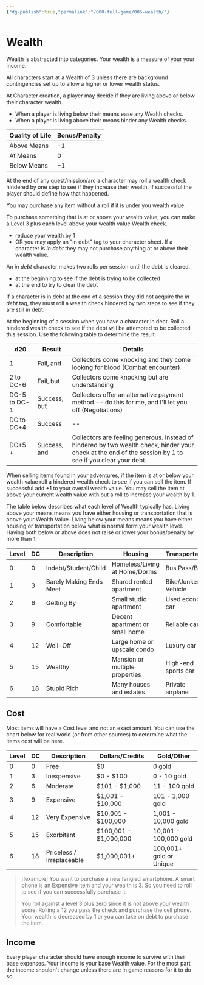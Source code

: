 ```yaml
---
{"dg-publish":true,"permalink":"/000-full-game/006-wealth/"}
---
```


# Wealth

Wealth is abstracted into categories. Your wealth is a measure of your your income. 

All characters start at a Wealth of 3 unless there are background contingencies set up to allow a higher or lower wealth status.  

At Character creation, a player may decide if they are living above or below their character wealth. 
* When a player is living below their means ease any Wealth checks.
* When a player is living above their means hinder any Wealth checks.

| Quality of Life | Bonus/Penalty |
| --------------- | ------------- |
| Above Means     | -1            |
| At Means        | 0             |
| Below Means     | +1            |
At the end of any quest/mission/arc a character may roll a wealth check hindered by one step to see if they increase their wealth.  If successful the player should define how that happened.

You may purchase any item without a roll if it is under you wealth value.

To purchase something that is at or above your wealth value, you can make a Level 3 plus each level above your wealth value Wealth check. 
* reduce your wealth by 1  
* OR you may apply an "in debt" tag to your character sheet. 
If a character is _in debt_ they may not purchase anything at or above their wealth value.

An _in debt_ character makes two rolls per session until the debt is cleared.
* at the beginning to see if the debt is trying to be collected
* at the end to try to clear the debt

If a character is in debt at the end of a session they did not acquire the _in debt_ tag, they must roll a wealth check hindered by two steps to see if they are still in debt. 

At the beginning of a session when you have a character in debt.  Roll a hindered wealth check to see if the debt will be attempted to be collected this session.  Use the following table to determine the result

| d20          | Result       | Details                                                                                                                                                    |
| ------------ | ------------ | ---------------------------------------------------------------------------------------------------------------------------------------------------------- |
| 1            | Fail, and    | Collectors come knocking and they come looking for blood (Combat encounter)                                                                                |
| 2 to DC-6    | Fail, but    | Collectors come knocking but are understanding                                                                                                             |
| DC-5 to DC-1 | Success, but | Collectors offer an alternative payment method  -- do this for me, and I'll let you off (Negotiations)                                                     |
| DC to DC+4   | Success      | --                                                                                                                                                         |
| DC+5 +       | Success, and | Collectors are feeling generous.  Instead of hindered by two wealth check, hinder your check at the end of the session by 1 to see if you clear your debt. |

When selling items found in your adventures, if the item is at or below your wealth value roll a hindered wealth check to see if you can sell the item. If successful add +1 to your overall wealth value. You may sell the item at above your current wealth value with out a roll to increase your wealth by 1.

The table below describes what each level of Wealth typically has.  Living above your means means you have either housing or transportation that is above your Wealth Value. Living below your means means you have either housing or transportation below what is normal form your wealth level.  Having both below or above does not raise or lower your bonus/penalty by more than 1.

| Level | DC  | Description             | Housing                        | Transportation      |
| ----- | --- | ----------------------- | ------------------------------ | ------------------- |
| 0     | 0   | Indebt/Student/Child    | Homeless/Living at Home/Dorms  | Bus Pass/Bike       |
| 1     | 3   | Barely Making Ends Meet | Shared rented apartment        | Bike/Junker Vehicle |
| 2     | 6   | Getting By              | Small studio apartment         | Used economy car    |
| 3     | 9   | Comfortable             | Decent apartment or small home | Reliable car        |
| 4     | 12  | Well-Off                | Large home or upscale condo    | Luxury car          |
| 5     | 15  | Wealthy                 | Mansion or multiple properties | High-end sports car |
| 6     | 18  | Stupid Rich             | Many houses and estates        | Private airplane    |
## Cost

Most items will have a Cost level and not an exact amount. You can use the chart below for real world (or from other sources) to determine what the items cost will be here.

| Level | DC  | Description               | Dollars/Credits       | Gold/Other              |
| ----- | --- | ------------------------- | --------------------- | ----------------------- |
| 0     | 0   | Free                      | $0                    | 0 gold                  |
| 1     | 3   | Inexpensive               | $0 - $100             | 0 - 10 gold             |
| 2     | 6   | Moderate                  | $101 - $1,000         | 11 - 100 gold           |
| 3     | 9   | Expensive                 | $1,001 - $10,000      | 101 - 1,000 gold        |
| 4     | 12  | Very Expensive            | $10,001 - $100,000    | 1,001 - 10,000 gold     |
| 5     | 15  | Exorbitant                | $100,001 - $1,000,000 | 10,001 - 100,000 gold   |
| 6     | 18  | Priceless / Irreplaceable | $1,000,001+           | 100,001+ gold or Unique |
> [!example]
> You want to purchase a new fangled smartphone. A smart phone is an Expensive item and your wealth is 3. So you need to roll to see if you can successfully purchase it.
> 
> You roll against a level 3 plus zero since it is not above your wealth score.  Rolling a 12 you pass the check and purchase the cell phone.  Your wealth is decreased by 1 or you can take on debt to purchase the item.

## Income

Every player character should have enough income to survive with their base expenses.  Your income is your base Wealth value.  For the most part the income shouldn't change unless there are in game reasons for it to do so. 